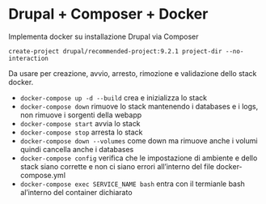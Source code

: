 # Drupal + Composer + Docker

Implementa docker su installazione Drupal via Composer

`create-project drupal/recommended-project:9.2.1 project-dir --no-interaction`

Da usare per creazione, avvio, arresto, rimozione e validazione dello stack docker.

* `docker-compose up -d --build` crea e inizializza lo stack
* `docker-compose down` rimuove lo stack mantenendo i databases e i logs, non rimuove i sorgenti della webapp
* `docker-compose start` avvia lo stack
* `docker-compose stop` arresta lo stack
* `docker-compose down --volumes` come down ma rimuove anche i volumi quindi cancella anche i databases
* `docker-compose config` verifica che le impostazione di ambiente e dello stack siano corrette e non ci siano errori all’interno del file docker-compose.yml
* `docker-compose exec SERVICE_NAME bash` entra con il termianle bash al’interno del container dichiarato
